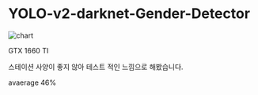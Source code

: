 # YOLO-v2-darknet-Gender-Detector

![chart](https://user-images.githubusercontent.com/51220344/86555906-b7e84280-bf8c-11ea-8165-72bd2eb62d53.png)

GTX 1660 TI

스테이션 사양이 좋지 않아 테스트 적인 느낌으로 해봤습니다.

avaerage 46%
